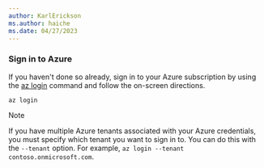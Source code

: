 ```yaml
---
author: KarlErickson
ms.author: haiche
ms.date: 04/27/2023
---
```


### Sign in to Azure

If you haven't done so already, sign in to your Azure subscription by using the [az login](/cli/azure/reference-index) command and follow the on-screen directions.

```azurecli
az login
```

> [!NOTE]
> If you have multiple Azure tenants associated with your Azure credentials, you must specify which tenant you want to sign in to. You can do this with the `--tenant` option. For example, `az login --tenant contoso.onmicrosoft.com`.
